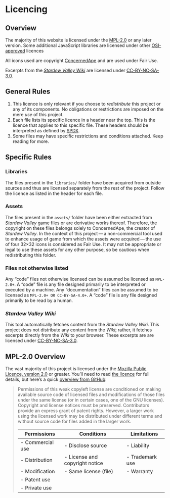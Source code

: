 Licencing
=========
<!-- Stardew Valley Item Finder
     https://gucci-on-fleek.github.io/Stardew-Valley-Item-Finder/
     SPDX-License-Identifier: MPL-2.0+ OR CC-BY-SA-4.0+
     SPDX-FileCopyrightText: 2021 gucci-on-fleek
-->

Overview
--------
The majority of this website is licensed under the [MPL-2.0](licences/MPL-2.0.txt) or
any later version. Some additional JavaScript libraries are licensed under other
[OSI-approved](https://opensource.org/osd) licences

All icons used are copyright [ConcernedApe](https://www.stardewvalley.net) and are used
under Fair Use.

Excerpts from the _[Stardew Valley Wiki](https://stardewvalleywiki.com/)_ are licensed
under [CC-BY-NC-SA-3.0](licences/CC-BY-NC-SA-3.0.txt).


General Rules
-------------

1. This licence is only relevant if you choose to _redistribute_ this project or any of
   its components. No obligations or restrictions are imposed on the mere _use_ of this
   project.
2. Each file lists its specific licence in a header near the top. This is the licence
   that applies to this specific file. These headers should be interpreted as defined by
   [SPDX](https://spdx.dev/ids/).
3. Some files may have specific restrictions and conditions attached. Keep reading for
   more.


Specific Rules
--------------

### Libraries
The files present in the `libraries/` folder have been acquired from outside sources and
thus are licensed separately from the rest of the project. Follow the licence as listed
in the header for each file.

### Assets
The files present in the `assets/` folder have been either extracted from 
_Stardew Valley_ game files or are derivative works thereof. Therefore, the copyright on
these files belongs solely to ConcernedApe, the creator of _Stardew Valley_. In the
context of this project — a non-commercial tool used to enhance usage of game from which
the assets were acquired — the use of four 32×32 icons is considered as Fair Use. It may
not be appropriate or legal to use these assets for any other purpose, so be cautious when
redistributing this folder.

### Files not otherwise listed
Any “code” files not otherwise licensed can be assumed be licensed as `MPL-2.0+`. A
“code” file is any file designed primarily to be interpreted or executed by a machine.
Any “documentation” files can be assumed to be licensed as `MPL-2.0+ OR CC-BY-SA-4.0+`.
A “code” file is any file designed primarily to be read by a human.

### _Stardew Valley Wiki_
This tool automatically fetches content from the _Stardew Valley Wiki_. This project
does not distribute any content from the _Wiki_; rather, it fetches excerpts directly 
from the _Wiki_ to your browser. These excerpts are are licensed under
[CC-BY-NC-SA-3.0](licences/CC-BY-NC-SA-3.0.txt).

MPL-2.0 Overview
----------------

The vast majority of this project is licensed under the 
[Mozilla Public Licence, version 2.0](licences/MPL-2.0.txt) or greater. You’ll need to
read [the licence](licences/MPL-2.0.txt) for full details, but here’s a quick
[overview from GitHub](https://choosealicense.com/licenses/mpl-2.0/):

> Permissions of this weak copyleft license are conditioned on making available source
> code of licensed files and modifications of those files under the same license (or in
> certain cases, one of the GNU licenses). Copyright and license notices must be
> preserved. Contributors provide an express grant of patent rights. However, a larger
> work using the licensed work may be distributed under different terms and without
> source code for files added in the larger work. 
> 
> | Permissions      | Conditions                     | Limitations     |
> |------------------|--------------------------------|-----------------|
> | - Commercial use | - Disclose source              | - Liability     |
> | - Distribution   | - License and copyright notice | - Trademark use |
> | - Modification   | - Same license (file)          | - Warranty      |
> | - Patent use     |                                |                 |
> | - Private use    |                                |                 |
